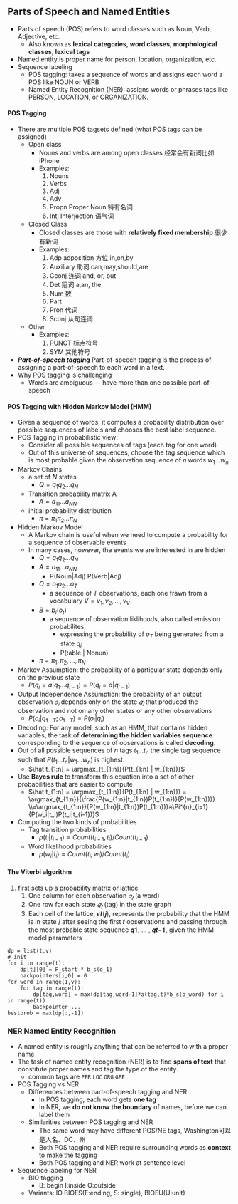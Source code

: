 ## Parts of Speech and Named Entities
- Parts of speech (POS) refers to word classes such as Noun, Verb, Adjective, etc.
  - Also known as **lexical categories**, **word classes**, **morphological classes**, **lexical tags**
- Named entity is proper name for person, location, organization, etc. 
- Sequence labeling 
  - POS tagging: takes a sequence of words and assigns each word a POS like NOUN or VERB
  - Named Entity Recognition (NER): assigns words or phrases tags like PERSON, LOCATION, or ORGANIZATION.
  
#### POS Tagging
- There are multiple POS tagsets defined (what POS tags can be assigned)
  - Open class
    - Nouns and verbs are among open classes 经常会有新词比如iPhone
    - Examples:
      1. Nouns
      2. Verbs
      3. Adj
      4. Adv
      5. Propn Proper Noun 特有名词
      6. Intj Interjection 语气词
  - Closed Class
    - Closed classes are those with **relatively fixed membership** 很少有新词
    - Examples:
      1. Adp adposition 方位 in,on,by
      2. Auxiliary 助词 can,may,should,are
      3. Cconj 连词 and, or, but
      4. Det 冠词 a,an, the
      5. Num 数
      6. Part
      7. Pron 代词
      8. Sconj 从句连词
  - Other
    - Examples:
      1. PUNCT 标点符号
      2. SYM  其他符号
- ***Part-of-speech tagging*** Part-of-speech tagging is the process of assigning a part-of-speech to each word in a text.
- Why POS tagging is challenging
  - Words are ambiguous — have more than one possible part-of-speech 

#### POS Tagging with Hidden Markov Model (HMM)
- Given a sequence of words, it computes a probability distribution over possible sequences of labels and chooses the best label sequence.
- POS Tagging in probabilistic view:
  - Consider all possible sequences of tags (each tag for one word)
  - Out of this universe of sequences, choose the tag sequence which is most probable given the observation sequence of 𝑛 words $w_1 \dots w_n$
- Markov Chains
  - a set of $N$ states
    - $Q = q_1q_2\dots q_N$
  - Transition probability matrix A
    - $A=a_{11}\dots a_{NN}$
  - initial probability distribution
    - $\pi = \pi_1 \pi_2 \dots \pi_N$
- Hidden Markov Model
  - A Markov chain is useful when we need to compute a probability for a sequence of observable events
  - In many cases, however, the events we are interested in are hidden
    - $Q = q_1q_2\dots q_N$
    - $A=a_{11}\dots a_{NN}$
      - P(Noun|Adj) P(Verb|Adj)
    - $O = o_1o_2\dots o_T$
      - a sequence of $T$ observations, each one frawn from a vocabulary $V=v_1,v_2,\dots,v_V$
    - $B = b_i(o_t)$
      - a sequence of observation liklihoods, also called emission probabilites,
        - expressing the probability of $o_T$ being generated from a state $q_i$
        - P(table | Nonun)
    - $\pi = \pi_1,\pi_2,\dots,\pi_N$
- Markov Assumption: the probability of a particular state depends only on the previous state 
  - $P(q_i=a|q_1 \dots q_{i-1}) = P(q_i=a|q_{i-1})$
- Output Independence Assumption: the probability of an output observation $𝑜_𝑖$ depends only on the state $𝑞_𝑖$ that produced the observation and not on any other states or any other observations
  - $P(o_i|q_{1:T};o_{1:T}) = P(o_i|q_i)$
- Decoding: For any model, such as an HMM, that contains hidden variables, the task of **determining the hidden variables sequence** corresponding to the sequence of observations is called **decoding**.
- Out of all possible sequences of $n$ tags $t_1\dots t_n$ the single tag sequence such that $P(t_1 \dots t_n | w_1 \dots w_n)$ is highest.
  - $\hat t_{1:n} = \argmax_{t_{1:n}}{P(t_{1:n} | w_{1:n})}$
- Use **Bayes rule** to transform this equation into a set of other probabilities that are easier to compute
  - $\hat t_{1:n} = \argmax_{t_{1:n}}{P(t_{1:n} | w_{1:n})} = \argmax_{t_{1:n}}{\frac{P(w_{1:n}|t_{1:n})P(t_{1:n})}{P(w_{1:n})}} \\≈\argmax_{t_{1:n}}{P(w_{1:n}|t_{1:n})P(t_{1:n})}≈\Pi^{n}_{i=1}{P(w_i|t_i)P(t_i|t_{i-1})}$
- Computing the two kinds of probabilities
  - Tag transition probabilities
    - $p(t_i|t_{i-1}) = Count(t_{i-1},t_{i})/Count(t_{i-1})$
  - Word likelihood probabilities
    - $p(w_i|t_i) = Count(t_i,w_i)/Count(t_i)$
  
#### The Viterbi algorithm
1.  first sets up a probability matrix or lattice
    1.  One column for each observation $𝑜_𝑡$ (a word)
    2.  One row for each state $𝑞_𝑡$ (tag) in the state graph
    3.  Each cell of the lattice, 𝒗𝒕(𝒋), represents the probability that the HMM is in state 𝑗 after seeing the first 𝒕 observations and passing through the most probable state sequence 𝒒𝟏, … , 𝒒𝒕−𝟏, given the HMM model parameters
```
dp = list(t,v)
# init
for i in range(t):
    dp[t][0] = P_start * b_s(o_1)
    backpointers[i,0] = 0
for word in range(1,v):
    for tag in range(t):
        dp[tag,word] = max(dp[tag,word-1]*a(tag,t)*b_s(o_word) for i in range(t))
        backpointer ...
bestprob = max(dp[:,-1])

```

### NER Named Entity Recognition
- A named entity is roughly anything that can be referred to with a proper name
- The task of named entity recognition (NER) is to find **spans of text** that constitute proper names and tag the type of the entity. 
  - common tags are `PER` `LOC` `ORG` `GPE`
- POS Tagging vs NER
  - Differences between part-of-speech tagging and NER
    - In POS tagging, each word gets **one tag**
    - In NER, we **do not know the boundary** of names, before we can label them
  - Similarities between POS tagging and NER
    - The same word may have different POS/NE tags, Washington可以是人名、DC、州
    - Both POS tagging and NER require surrounding words as **context** to make the tagging
    - Both POS tagging and NER work at sentence level 
- Sequence labeling for NER
  - BIO tagging
    - B: begin I:inside O:outside
  - Variants: IO BIOES(E:ending, S: single), BIOEU(U:unit)